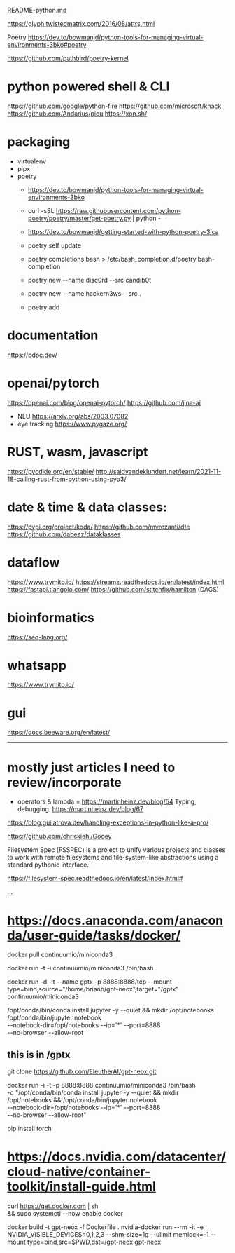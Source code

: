 README-python.md

https://glyph.twistedmatrix.com/2016/08/attrs.html

Poetry
https://dev.to/bowmanjd/python-tools-for-managing-virtual-environments-3bko#poetry

https://github.com/pathbird/poetry-kernel


# python powered shell & CLI
https://github.com/google/python-fire
https://github.com/microsoft/knack
https://github.com/Andarius/piou
https://xon.sh/


# packaging
* virtualenv
* pipx
* poetry
  - https://dev.to/bowmanjd/python-tools-for-managing-virtual-environments-3bko
  - curl -sSL https://raw.githubusercontent.com/python-poetry/poetry/master/get-poetry.py | python -
  - https://dev.to/bowmanjd/getting-started-with-python-poetry-3ica
 
 
  - poetry self update
  - poetry completions bash > /etc/bash_completion.d/poetry.bash-completion
  - poetry new --name disc0rd --src candib0t
  - poetry new --name hackern3ws --src .
  - poetry add 



# documentation
https://pdoc.dev/

# openai/pytorch
https://openai.com/blog/openai-pytorch/
https://github.com/jina-ai
  * NLU
    https://arxiv.org/abs/2003.07082
  * eye tracking
    https://www.pygaze.org/

# RUST, wasm, javascript
https://pyodide.org/en/stable/
http://saidvandeklundert.net/learn/2021-11-18-calling-rust-from-python-using-pyo3/

# date & time & data classes:
https://pypi.org/project/koda/
https://github.com/mvrozanti/dte
https://github.com/dabeaz/dataklasses

# dataflow
https://www.trymito.io/
https://streamz.readthedocs.io/en/latest/index.html
https://fastapi.tiangolo.com/
https://github.com/stitchfix/hamilton (DAGS)

# bioinformatics
https://seq-lang.org/

# whatsapp
https://www.trymito.io/

# gui
https://docs.beeware.org/en/latest/

-----

# mostly just articles I need to review/incorporate
* operators & lambda
  = https://martinheinz.dev/blog/54
  Typing, debugging.
  https://martinheinz.dev/blog/67

https://blog.guilatrova.dev/handling-exceptions-in-python-like-a-pro/

https://github.com/chriskiehl/Gooey


Filesystem Spec (FSSPEC) is a project to unify various projects and classes to work with remote filesystems and file-system-like abstractions using a standard pythonic interface.

https://filesystem-spec.readthedocs.io/en/latest/index.html#


...

# https://docs.anaconda.com/anaconda/user-guide/tasks/docker/
docker pull continuumio/miniconda3

docker run -t -i continuumio/miniconda3 /bin/bash

docker run -d -it --name gptx -p 8888:8888/tcp --mount type=bind,source="/home/brianh/gpt-neox",target="/gptx" continuumio/miniconda3

/opt/conda/bin/conda install jupyter -y --quiet && 
mkdir /opt/notebooks
/opt/conda/bin/jupyter notebook \
--notebook-dir=/opt/notebooks --ip='*' --port=8888 \
--no-browser --allow-root

## this is in /gptx
git clone https://github.com/EleutherAI/gpt-neox.git


docker run -i -t -p 8888:8888 continuumio/miniconda3 /bin/bash \
-c "/opt/conda/bin/conda install jupyter -y --quiet && mkdir \
/opt/notebooks && /opt/conda/bin/jupyter notebook \
--notebook-dir=/opt/notebooks --ip='*' --port=8888 \
--no-browser --allow-root"

pip install torch

####
# https://docs.nvidia.com/datacenter/cloud-native/container-toolkit/install-guide.html
curl https://get.docker.com | sh \
  && sudo systemctl --now enable docker

docker build -t gpt-neox -f Dockerfile .
nvidia-docker run --rm -it -e NVIDIA_VISIBLE_DEVICES=0,1,2,3 --shm-size=1g --ulimit memlock=-1 --mount type=bind,src=$PWD,dst=/gpt-neox gpt-neox



